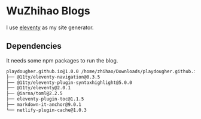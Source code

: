# WuZhihao Blogs

I use [eleventy](https://www.11ty.dev/) as my site generator.

## Dependencies

It needs some npm packages to run the blog.
```sh
playdougher.github.io@1.0.0 /home/zhihao/Downloads/playdougher.github.io
├── @11ty/eleventy-navigation@0.3.5
├── @11ty/eleventy-plugin-syntaxhighlight@5.0.0
├── @11ty/eleventy@2.0.1
├── @iarna/toml@2.2.5
├── eleventy-plugin-toc@1.1.5
├── markdown-it-anchor@9.0.1
└── netlify-plugin-cache@1.0.3
```
